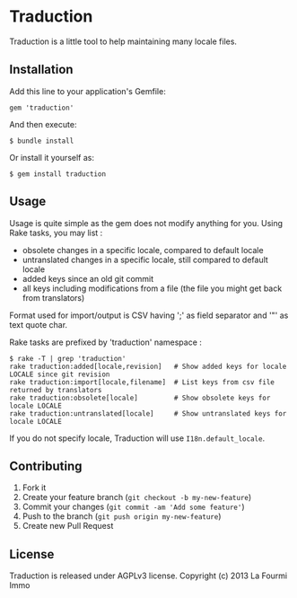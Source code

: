 # Traduction

Traduction is a little tool to help maintaining many locale files.

## Installation

Add this line to your application's Gemfile:

    gem 'traduction'

And then execute:

    $ bundle install

Or install it yourself as:

    $ gem install traduction

## Usage

Usage is quite simple as the gem does not modify anything for you.
Using Rake tasks, you may list :

  - obsolete changes in a specific locale, compared to default locale
  - untranslated changes in a specific locale, still compared to default locale
  - added keys since an old git commit
  - all keys including modifications from a file (the file you might get back from translators)

Format used for import/output is CSV having ';' as field separator and '"' as text quote char.

Rake tasks are prefixed by 'traduction' namespace :

```
$ rake -T | grep 'traduction'
rake traduction:added[locale,revision]   # Show added keys for locale LOCALE since git revision
rake traduction:import[locale,filename]  # List keys from csv file returned by translators
rake traduction:obsolete[locale]         # Show obsolete keys for locale LOCALE
rake traduction:untranslated[locale]     # Show untranslated keys for locale LOCALE
```

If you do not specify locale, Traduction will use `I18n.default_locale`.

## Contributing

1. Fork it
2. Create your feature branch (`git checkout -b my-new-feature`)
3. Commit your changes (`git commit -am 'Add some feature'`)
4. Push to the branch (`git push origin my-new-feature`)
5. Create new Pull Request

## License

Traduction is released under AGPLv3 license. Copyright (c) 2013 La Fourmi Immo
